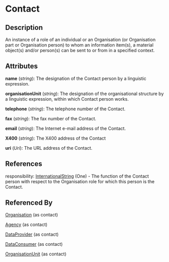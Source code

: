 
# Contact





## Description

An instance of a role of an individual or an Organisation (or Organisation part or Organisation person) to whom an information item(s), a material object(s) and/or person(s) can be sent to or from in a specified context.


## Attributes

**name** (*string*): The designation of the Contact person by a linguistic expression.

**organisationUnit** (*string*): The designation of the organisational structure by a linguistic expression, within which Contact person works.

**telephone** (*string*): The telephone number of the Contact.

**fax** (*string*): The fax number of the Contact.

**email** (*string*): The Internet e-mail address of the Contact.

**X400** (*string*): The X400 address of the Contact

**uri** (*Uri*): The URL address of the Contact.



## References

responsibility: [InternationalString](../Base/InternationalString.md) (One) - The function of the Contact person with respect to the Organisation role for which this person is the Contact.



## Referenced By

[Organisation](Organisation.md) (as contact)

[Agency](Agency.md) (as contact)

[DataProvider](DataProvider.md) (as contact)

[DataConsumer](DataConsumer.md) (as contact)

[OrganisationUnit](OrganisationUnit.md) (as contact)


